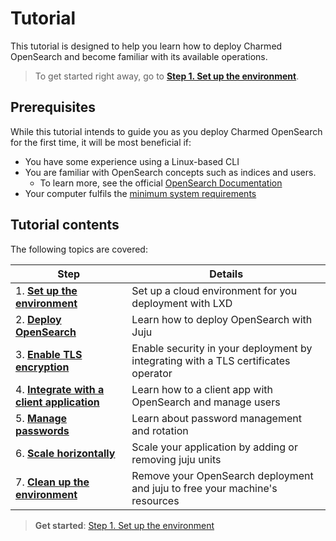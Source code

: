 # Tutorial

This tutorial is designed to help you learn how to deploy Charmed OpenSearch and become familiar with its available operations.

>To get started right away, go to [**Step 1. Set up the environment**](/t/9724).

## Prerequisites
While this tutorial intends to guide you as you deploy Charmed OpenSearch for the first time, it will be most beneficial if:

* You have some experience using a Linux-based CLI
* You are familiar with OpenSearch concepts such as indices and users.
  * To learn more, see the official [OpenSearch Documentation](https://opensearch.org/docs/latest/about/)
* Your computer fulfils the [minimum system requirements](/t/14565)

## Tutorial contents

The following topics are covered:

| Step | Details |
| ------- | ---------- |
| 1. [**Set up the environment**](/t/9724) | Set up a cloud environment for you deployment with LXD |
| 2. [**Deploy OpenSearch**](/t/9716) | Learn how to deploy OpenSearch with Juju |
| 3. [**Enable TLS encryption**](/t/9718) | Enable security in your deployment by integrating with a TLS certificates operator
| 4. [**Integrate with a client application**](/t/9714) | Learn how to a client app with OpenSearch and manage users
| 5. [**Manage passwords**](/t/9728) | Learn about password management and rotation
| 6. [**Scale horizontally**](/t/9720) | Scale your application by adding or removing juju units
| 7. [**Clean up the environment**](/t/9726) | Remove your OpenSearch deployment and juju to free your machine's resources

> **Get started**: [Step 1. Set up the environment](/t/9724)
